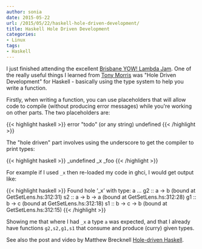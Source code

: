 ```yaml
---
author: sonia
date: 2015-05-22
url: /2015/05/22/haskell-hole-driven-development/
title: Haskell Hole Driven Development
categories:
- Linux
tags:
- Haskell
---
```


I just finished attending the excellent [Brisbane YOW! Lambda
Jam](http://lambdajam.yowconference.com.au/). One of the really useful
things I learned from [Tony Morris](http://blog.tmorris.net/) was "Hole
Driven Development" for Haskell - basically using the type system to
help you write a function.

<!--more-->

Firstly, when writing a function, you can use placeholders that will
allow code to compile (without producing error messages) while you're
working on other parts. The two placeholders are:

{{< highlight haskell >}}
error "todo" (or any string)
undefined
{{< /highlight >}}

The "hole driven" part involves using the underscore to get the
compiler to print types:

{{< highlight haskell >}}
_undefined
_x
_foo
{{< /highlight >}}

For example if I used `_x` then re-loaded my code in ghci, I would get
output like:

{{< highlight haskell >}}
Found hole ‘_x’ with type: a
...
g2 :: a -> b (bound at GetSetLens.hs:312:31)
s2 :: a -> b -> a (bound at GetSetLens.hs:312:28)
g1 :: b -> c (bound at GetSetLens.hs:312:18)
s1 :: b -> c -> b (bound at GetSetLens.hs:312:15)
{{< /highlight >}}

Showing me that where I had `_x` a type `a` was expected, and that I already
have functions `g2,s2,g1,s1` that consume and produce (curry) given types.

See also the post and video by Matthew Brecknell [Hole-driven
Haskell](http://matthew.brecknell.net/post/hole-driven-haskell/).
